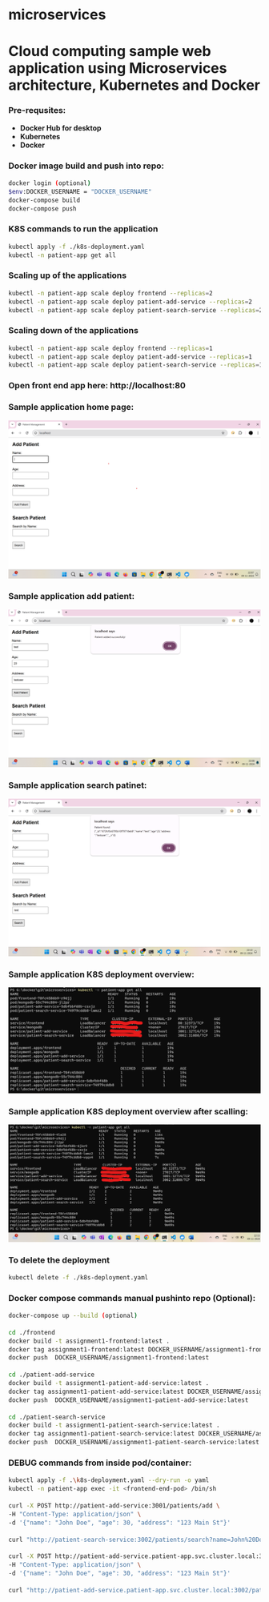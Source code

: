 # microservices

# Cloud computing sample web application using Microservices architecture, Kubernetes and Docker

### Pre-requsites:
- **Docker Hub for desktop**
- **Kubernetes**
- **Docker**

### Docker image build and push into repo:
```bash
docker login (optional)
$env:DOCKER_USERNAME = "DOCKER_USERNAME"
docker-compose build
docker-compose push
```

### K8S commands to run the application
```bash
kubectl apply -f ./k8s-deployment.yaml
kubectl -n patient-app get all
```

### Scaling up of the applications
```bash
kubectl -n patient-app scale deploy frontend --replicas=2
kubectl -n patient-app scale deploy patient-add-service --replicas=2
kubectl -n patient-app scale deploy patient-search-service --replicas=2
```

### Scaling down of the applications
```bash
kubectl -n patient-app scale deploy frontend --replicas=1
kubectl -n patient-app scale deploy patient-add-service --replicas=1
kubectl -n patient-app scale deploy patient-search-service --replicas=1
```

### Open front end app here: http://localhost:80

### Sample application home page:
![Screenshot of the app](images/1.png)

### Sample application add patient:
![Screenshot of the app](images/2.png)

### Sample application search patinet:
![Screenshot of the app](images/3.png)

### Sample application K8S deployment overview:
![Screenshot of the app](images/4.png)

### Sample application K8S deployment overview after scalling:
![Screenshot of the app](images/5.png)

### To delete the deployment
```bash
kubectl delete -f ./k8s-deployment.yaml
```

### Docker compose commands manual pushinto repo (Optional):
```bash
docker-compose up --build (optional)

cd ./frontend
docker build -t assignment1-frontend:latest .
docker tag assignment1-frontend:latest DOCKER_USERNAME/assignment1-frontend:latest
docker push  DOCKER_USERNAME/assignment1-frontend:latest

cd ./patient-add-service
docker build -t assignment1-patient-add-service:latest .
docker tag assignment1-patient-add-service:latest DOCKER_USERNAME/assignment1-patient-add-service:latest
docker push  DOCKER_USERNAME/assignment1-patient-add-service:latest

cd ./patient-search-service
docker build -t assignment1-patient-search-service:latest .
docker tag assignment1-patient-search-service:latest DOCKER_USERNAME/assignment1-patient-search-service:latest
docker push  DOCKER_USERNAME/assignment1-patient-search-service:latest
```

### DEBUG commands from inside pod/container:
```bash
kubectl apply -f .\k8s-deployment.yaml --dry-run -o yaml
kubectl -n patient-app exec -it <frontend-end-pod> /bin/sh

curl -X POST http://patient-add-service:3001/patients/add \
-H "Content-Type: application/json" \
-d '{"name": "John Doe", "age": 30, "address": "123 Main St"}'

curl "http://patient-search-service:3002/patients/search?name=John%20Doe"
 
curl -X POST http://patient-add-service.patient-app.svc.cluster.local:3001/patients/add \
-H "Content-Type: application/json" \
-d '{"name": "John Doe", "age": 30, "address": "123 Main St"}'

curl "http://patient-add-service.patient-app.svc.cluster.local:3002/patients/search?name=John%20Doe"
```